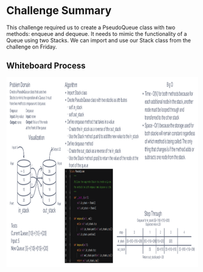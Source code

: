 # **Challenge Summary**

This challenge required us to create a PseudoQueue class with two methods: enqueue and dequeue. It needs to mimic the functionality of a Queue using two Stacks. We can import and use our Stack class from the challenge on Friday.

## **Whiteboard Process**

<img src="./stack-queue-pseudo.PNG" width="800" height="500" />
